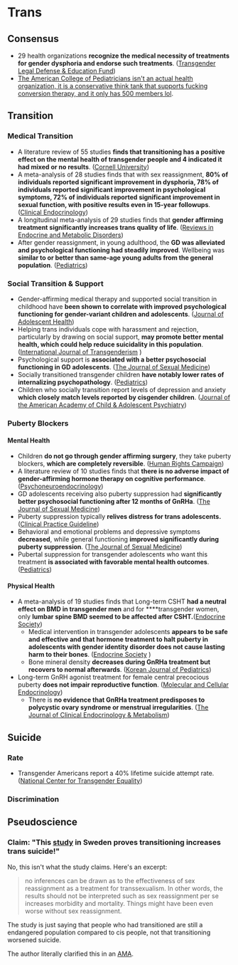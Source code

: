 # Trans

## Consensus

* 29 health organizations **recognize the medical necessity of treatments for gender dysphoria and endorse such treatments**. \([Transgender Legal Defense & Education Fund](https://transhealthproject.org/resources/medical-organization-statements/)\)
* [The American College of Pediatricians   isn't an actual health organization, it is a conservative think tank that supports fucking conversion therapy, and it only has 500 members lol](https://en.wikipedia.org/wiki/American_College_of_Pediatricians).

## Transition

### Medical Transition

* A literature review of 55 studies **finds that transitioning has a positive effect on the mental health of transgender people and 4 indicated it had mixed or no results**. \([Cornell University](https://whatweknow.inequality.cornell.edu/topics/lgbt-equality/what-does-the-scholarly-research-say-about-the-well-being-of-transgender-people/)\)
* A meta-analysis of 28 studies finds that with sex reassignment, **80% of individuals reported significant improvement in dysphoria, 78% of individuals reported significant improvement in psychological symptoms, 72% of individuals reported significant improvement in sexual function, with positive results even in 15-year followups**. \([Clinical Endocrinology](https://moscow.sci-hub.se/905/014bca56c9bcae1ccc344a2c9bc0251b/murad2010.pdf)\) 
* A longitudinal meta-analysis of 29 studies finds that **gender affirming treatment significantly increases trans quality of life**. \([Reviews in Endocrine and Metabolic Disorders](https://twin.sci-hub.se/7069/f85701274a620e1424cafff397b59bb4/nobili2018.pdf)\)
* After gender reassignment, in young adulthood, the **GD was alleviated and psychological functioning had steadily improved**. Wellbeing was **similar to or better than same-age young adults from the general population**. \([Pediatrics](http://htv-prod-media.s3.amazonaws.com/files/academy-journal-trans-youth-1486700150.pdf)\)

### Social Transition & Support

* Gender-affirming medical therapy and supported social transition in childhood have **been shown to correlate with improved psychological functioning for gender-variant children and adolescents**. \([Journal of Adolescent Health](https://dacemirror.sci-hub.se/journal-article/ae6920a4cca34f309ae389d1a9a9d9cf/connolly2016.pdf)\)
* Helping trans individuals cope with harassment and rejection, particularly by drawing on social support, **may promote better mental health, which could help reduce suicidality in this population**. \([International Journal of Transgenderism](https://www.ncbi.nlm.nih.gov/pmc/articles/PMC5996383/pdf/nihms902141.pdf)  \)
* Psychological support is **associated with a better psychosocial functioning in GD adolescents**. \([The Journal of Sexual Medicine](https://moscow.sci-hub.st/5144/1726daab9e64c39f2f31ef349ec5b000/costa2015.pdf)\)
* Socially transitioned transgender children **have notably lower rates of internalizing psychopathology**. \([Pediatrics](https://www.ncbi.nlm.nih.gov/pmc/articles/PMC4771131/pdf/PEDS_20153223.pdf)\)
* Children who socially transition report levels of depression and anxiety **which closely    match levels reported by cisgender children**. \([Journal of the American Academy of Child & Adolescent Psychiatry](https://twin.sci-hub.st/6177/1cda674ea0720221884cd9f3430aa7fb/durwood2016.pdf)\)

### Puberty Blockers

#### Mental Health

* Children **do not go through gender affirming surgery**, they take puberty blockers, **which are completely reversible**. \([Human Rights Campaign](https://assets2.hrc.org/files/documents/SupportingCaringforTransChildren.pdf#page=10)\)
* A literature review of 10 studies finds that **there is no adverse impact of gender-affirming hormone    therapy on cognitive performance**. \([Psychoneuroendocrinology](https://sci-hub.se/downloads/2020-06-10/12/karalexi2020.pdf)\)
* GD adolescents receiving also puberty suppression had **significantly better psychosocial functioning after 12 months of GnRHa**. \([The Journal of Sexual Medicine](https://moscow.sci-hub.st/5144/1726daab9e64c39f2f31ef349ec5b000/costa2015.pdf)\)
* Puberty suppression typically **relives distress for trans adolescents.** \([Clinical Practice Guideline](https://gendergp.com/wp-content/uploads/2018/02/Endocrine-Treatment-of-Gender-Dysphoric-Gender-Incongruent-Persons-An-Endocrine-Society-Clinical-Practice-Guideline.pdf)\)
* Behavioral and emotional problems and depressive symptoms **decreased**, while general functioning **improved significantly during puberty suppression**. \([The Journal of Sexual Medicine](https://dacemirror.sci-hub.st/journal-article/a13794db9d6e3bd28a1979f8d7a2dfda/devries2011.pdf)\)
* Pubertal suppression for transgender adolescents who want this treatment **is associated with favorable mental health outcomes**. \([Pediatrics](https://sci-hub.se/downloads/2020-01-23/a8/10.1542@peds.2019-1725.pdf)\)

#### Physical Health

* A meta-analysis of 19 studies finds that Long-term CSHT **had a neutral effect on BMD in transgender men** and for ****transgender women, only **lumbar spine BMD seemed to be affected after CSHT.**\([Endocrine Society](https://www.ncbi.nlm.nih.gov/pmc/articles/PMC6469959/pdf/js.2018-00413.pdf)\)
  * Medical intervention in transgender adolescents **appears to be safe and effective and that hormone treatment to halt puberty in adolescents with gender identity disorder does not cause lasting harm to their bones**. \([Endocrine Society](https://www.eurekalert.org/pub_releases/2013-06/tes-mii061513.php)    \)
  * Bone mineral density **decreases during GnRHa treatment but recovers to normal      afterwards**. \([Korean Journal of Pediatrics](https://www.ncbi.nlm.nih.gov/pmc/articles/PMC4342775/pdf/kjped-58-1.pdf)\)
* Long-term GnRH agonist treatment for female central precocious puberty **does not impair reproductive function**. \([Molecular and Cellular Endocrinology](https://moscow.sci-hub.se/1686/4459d6590b7da6eb34f86f22568a2fd1/heger2006.pdf)\)
  *  There is **no evidence that GnRHa treatment predisposes to polycystic ovary syndrome      or menstrual irregularities**. \([The Journal of Clinical Endocrinology & Metabolism](https://academic.oup.com/jcem/article-pdf/95/1/109/10417900/jcem0109.pdf)\)  



## Suicide

### Rate

* Transgender Americans report a 40% lifetime suicide attempt rate. \([National Center for Transgender Equality](https://transequality.org/sites/default/files/docs/usts/USTS-Full-Report-Dec17.pdf#page=118)\)

### Discrimination



## Pseudoscience

### Claim: "This [study](https://0x0.la/u/ZoH9GyV.pdf) in Sweden proves transitioning increases trans suicide!"

No, this isn't what the study claims. Here's an excerpt:

> no inferences can be drawn as to the effectiveness of sex reassignment as a treatment for transsexualism. In other words, the results should not be interpreted such as sex reassignment per se increases morbidity and mortality. Things might have been even worse without sex reassignment.

The study is just saying that people who had transitioned are still a endangered population compared to cis people, not that transitioning worsened suicide.

The author literally clarified this in an [AMA](https://old.reddit.com/r/science/comments/6q3e8v/science_ama_series_im_cecilia_dhejne_a_fellow_of/dkuk2tr/).



